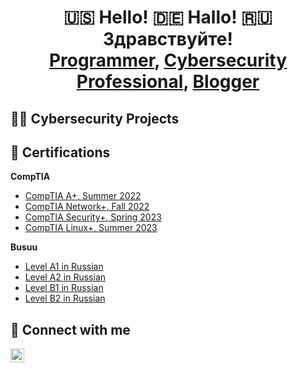 



<h1 align="center">🇺🇸 Hello! 🇩🇪 Hallo! 🇷🇺 Здравствуйте!<br/><a href="https://github.com/bdev-1">Programmer</a>, <a href="https://www.linkedin.com/in/brandondiazterry/">Cybersecurity Professional</a>, <a href="https://brandon-terry.wixsite.com/projects">Blogger</a></h1>

<h2>👨‍💻 Cybersecurity Projects</h2>

<h2>📄 Certifications</h2>
<b>CompTIA</b>

  - [CompTIA A+, Summer 2022](https://github.com/joshmadakor1/EncrypterPOC)
  - [CompTIA Network+, Fall 2022](https://github.com/joshmadakor1/DecrypterPOC)
  - [CompTIA Security+, Spring 2023](https://github.com/joshmadakor1/Key-Logger-With-Email)
  - [CompTIA Linux+, Summer 2023](https://github.com/joshmadakor1/Key-Logger-With-Email)

 <b>Busuu</b>
  - [Level A1 in Russian]()
  - [Level A2 in Russian]()
  - [Level B1 in Russian]()
  - [Level B2 in Russian]()

<h2>🤳 Connect with me</h2>

[<img align="left" alt="BrandonTerry | LinkedIn" width="22px" src="https://cdn.jsdelivr.net/npm/simple-icons@v3/icons/linkedin.svg" />][linkedin]

[linkedin]:https://linkedin.com/in/brandondiazterry 

